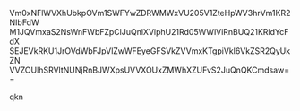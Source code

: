 Vm0xNFlWVXhUbkpOVm1SWFYwZDRWMWxVU205V1ZteHpWV3hrVm1KR2NIbFdW
M1JQVmxaS2NsWnFWbFZpClJuQnlXVlphU21Rd05WWlViRnBUQ21KRldYcFdX
SEJEVkRKU1JrOVdWbFJpVlZwWFEyeGFSVkZVVmxKTgpiVkl6VkZSR2QyUkZN
VVZOUlhSRVltNUNjRnBJWXpsUVVXOUxZMWhXZUFvS2JuQnQKCmdsaw==

qkn